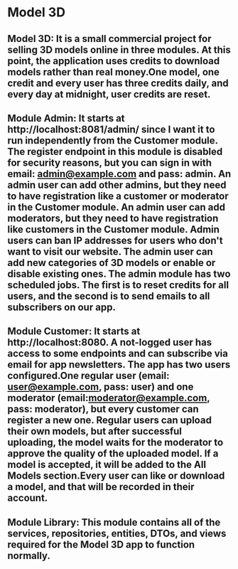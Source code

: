 # Model 3D
Model 3D:
     It is a small commercial project for selling 3D models online in three modules. At this point, the application uses credits to download models rather than real money.One model, one credit and every user has three credits daily, and every day at midnight, user credits are reset.
 -----------------------------------------------------------------------------------------------------------------------------------------------------------------------
Module Admin:
    It starts at http://localhost:8081/admin/ since I want it to run independently from the Customer module.
    The register endpoint in this module is disabled for security reasons, but you can sign in with email: admin@example.com and pass: admin.
    An admin user can add other admins, but they need to have registration like a customer or moderator in the Customer module.
    An admin user can add moderators, but they need to have registration like customers in the Customer module.
    Admin users can ban IP addresses for users who don't want to visit our website.
    The admin user can add new categories of 3D models or enable or disable existing ones.
    The admin module has two scheduled jobs. The first is to reset credits for all users, and the second is to send emails to all subscribers on our app.
 --------------------------------------------------------------------------------------------------------------------------
 Module Customer:
   It starts at http://localhost:8080.
   A not-logged user has access to some endpoints and can subscribe via email for app newsletters.
   The app has two users configured.One regular user (email: user@example.com, pass: user) and one moderator (email:moderator@example.com, pass: moderator),
   but every customer can register a new one.
   Regular users can upload their own models, but after successful uploading, the model waits for the moderator to approve the quality of the uploaded model. If a model      is accepted, it will be added to the All Models section.Every user can like or download a model, and that will be recorded in their account.
 -----------------------------------------------------------------------------------------------------------------------------------------------------------------------
 Module Library:
    This module contains all of the services, repositories, entities, DTOs, and views required for the Model 3D app to function normally.
 -----------------------------------------------------------------------------------------------------------------------------------------------------------------------
